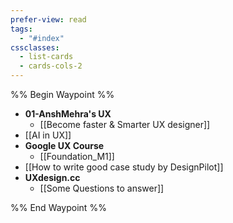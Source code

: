 ```yaml
---
prefer-view: read
tags:
  - "#index"
cssclasses:
  - list-cards
  - cards-cols-2
---
```

%% Begin Waypoint %%
- **01-AnshMehra's UX**
	- [[Become faster & Smarter UX designer]]
- [[AI in UX]]
- **Google UX Course**
	- [[Foundation_M1]]
- [[How to write good case study by DesignPilot]]
- **UXdesign.cc**
	- [[Some Questions to answer]]

%% End Waypoint %%